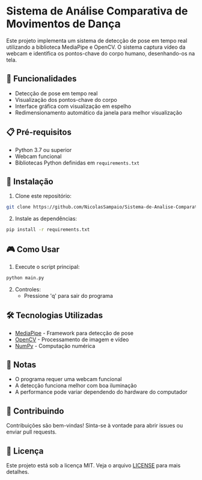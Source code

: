 # Sistema de Análise Comparativa de Movimentos de Dança

Este projeto implementa um sistema de detecção de pose em tempo real utilizando a biblioteca MediaPipe e OpenCV. O sistema captura vídeo da webcam e identifica os pontos-chave do corpo humano, desenhando-os na tela.

## 🚀 Funcionalidades

- Detecção de pose em tempo real
- Visualização dos pontos-chave do corpo
- Interface gráfica com visualização em espelho
- Redimensionamento automático da janela para melhor visualização

## 📋 Pré-requisitos

- Python 3.7 ou superior
- Webcam funcional
- Bibliotecas Python definidas em `requirements.txt`

## 🔧 Instalação

1. Clone este repositório:

```bash
git clone https://github.com/NicolasSampaio/Sistema-de-Analise-Comparativa-de-Movimentos-de-Danca
```

2. Instale as dependências:

```bash
pip install -r requirements.txt
```

## 🎮 Como Usar

1. Execute o script principal:

```bash
python main.py
```

2. Controles:
   - Pressione 'q' para sair do programa

## 🛠️ Tecnologias Utilizadas

- [MediaPipe](https://pypi.org/project/mediapipe/) - Framework para detecção de pose
- [OpenCV](https://opencv.org/) - Processamento de imagem e vídeo
- [NumPy](https://numpy.org/) - Computação numérica

## 📝 Notas

- O programa requer uma webcam funcional
- A detecção funciona melhor com boa iluminação
- A performance pode variar dependendo do hardware do computador

## 🤝 Contribuindo

Contribuições são bem-vindas! Sinta-se à vontade para abrir issues ou enviar pull requests.

## 📄 Licença

Este projeto está sob a licença MIT. Veja o arquivo [LICENSE](LICENSE) para mais detalhes.
